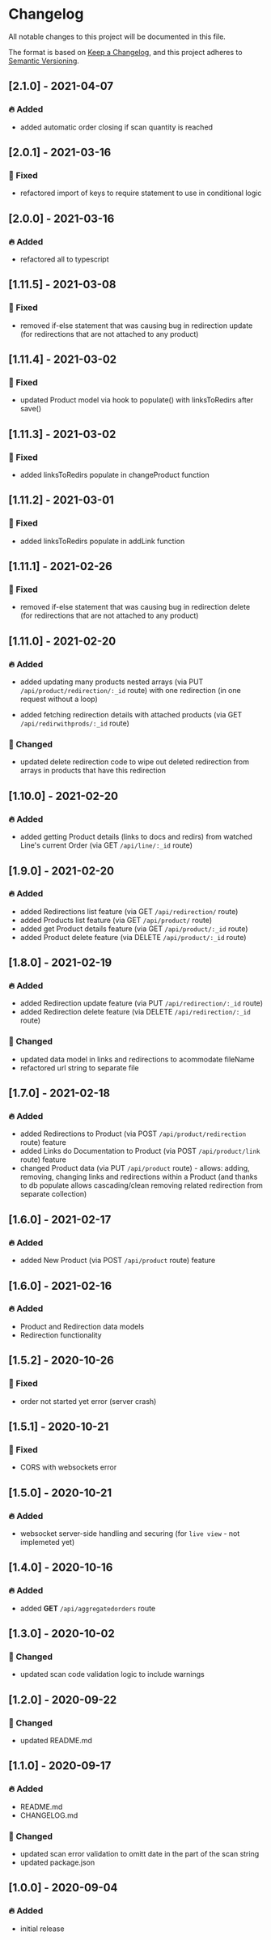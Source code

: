 # Changelog

All notable changes to this project will be documented in this file.

The format is based on [Keep a Changelog](https://keepachangelog.com/en/1.0.0/),
and this project adheres to [Semantic Versioning](https://semver.org/spec/v2.0.0.html).

## [2.1.0] - 2021-04-07

### 🔥 Added

- added automatic order closing if scan quantity is reached

## [2.0.1] - 2021-03-16

### 👾 Fixed

- refactored import of keys to require statement to use in conditional logic

## [2.0.0] - 2021-03-16

### 🔥 Added

- refactored all to typescript

## [1.11.5] - 2021-03-08

### 👾 Fixed

- removed if-else statement that was causing bug in redirection update (for redirections that are not attached to any product)

## [1.11.4] - 2021-03-02

### 👾 Fixed

- updated Product model via hook to populate() with linksToRedirs after save()

## [1.11.3] - 2021-03-02

### 👾 Fixed

- added linksToRedirs populate in changeProduct function

## [1.11.2] - 2021-03-01

### 👾 Fixed

- added linksToRedirs populate in addLink function

## [1.11.1] - 2021-02-26

### 👾 Fixed

- removed if-else statement that was causing bug in redirection delete (for redirections that are not attached to any product)

## [1.11.0] - 2021-02-20

### 🔥 Added

- added updating many products nested arrays (via PUT `/api/product/redirection/:_id` route) with one redirection (in one request without a loop)

- added fetching redirection details with attached products (via GET `/api/redirwithprods/:_id` route)

### 💪 Changed

- updated delete redirection code to wipe out deleted redirection from arrays in products that have this redirection

## [1.10.0] - 2021-02-20

### 🔥 Added

- added getting Product details (links to docs and redirs) from watched Line's current Order (via GET `/api/line/:_id` route)

## [1.9.0] - 2021-02-20

### 🔥 Added

- added Redirections list feature (via GET `/api/redirection/` route)
- added Products list feature (via GET `/api/product/` route)
- added get Product details feature (via GET `/api/product/:_id` route)
- added Product delete feature (via DELETE `/api/product/:_id` route)

## [1.8.0] - 2021-02-19

### 🔥 Added

- added Redirection update feature (via PUT `/api/redirection/:_id` route)
- added Redirection delete feature (via DELETE `/api/redirection/:_id` route)

### 💪 Changed

- updated data model in links and redirections to acommodate fileName
- refactored url string to separate file

## [1.7.0] - 2021-02-18

### 🔥 Added

- added Redirections to Product (via POST `/api/product/redirection` route) feature
- added Links do Documentation to Product (via POST `/api/product/link` route) feature
- changed Product data (via PUT `/api/product` route) - allows: adding, removing, changing links and redirections within a Product (and thanks to db populate allows cascading/clean removing related redirection from separate collection)

## [1.6.0] - 2021-02-17

### 🔥 Added

- added New Product (via POST `/api/product` route) feature

## [1.6.0] - 2021-02-16

### 🔥 Added

- Product and Redirection data models
- Redirection functionality

## [1.5.2] - 2020-10-26

### 👾 Fixed

- order not started yet error (server crash)

## [1.5.1] - 2020-10-21

### 👾 Fixed

- CORS with websockets error

## [1.5.0] - 2020-10-21

### 🔥 Added

- websocket server-side handling and securing (for `live view` - not implemeted yet)

## [1.4.0] - 2020-10-16

### 🔥 Added

- added **GET** `/api/aggregatedorders` route

## [1.3.0] - 2020-10-02

### 💪 Changed

- updated scan code validation logic to include warnings

## [1.2.0] - 2020-09-22

### 💪 Changed

- updated README.md

## [1.1.0] - 2020-09-17

### 🔥 Added

- README.md
- CHANGELOG.md

### 💪 Changed

- updated scan error validation to omitt date in the part of the scan string
- updated package.json

## [1.0.0] - 2020-09-04

### 🔥 Added

- initial release
